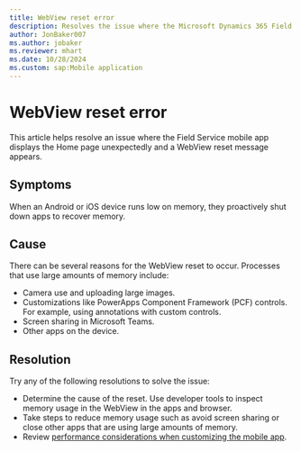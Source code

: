 ```yaml
---
title: WebView reset error
description: Resolves the issue where the Microsoft Dynamics 365 Field Service mobile app shows a WebView reset message.
author: JonBaker007
ms.author: jobaker
ms.reviewer: mhart
ms.date: 10/28/2024
ms.custom: sap:Mobile application
---
```


# WebView reset error

This article helps resolve an issue where the Field Service mobile app displays the Home page unexpectedly and a WebView reset message appears.

## Symptoms

When an Android or iOS device runs low on memory, they proactively shut down apps to recover memory.

## Cause

There can be several reasons for the WebView reset to occur. Processes that use large amounts of memory include:

- Camera use and uploading large images.
- Customizations like PowerApps Component Framework (PCF) controls. For example, using annotations with custom controls.
- Screen sharing in Microsoft Teams.
- Other apps on the device.

## Resolution

Try any of the following resolutions to solve the issue:

- Determine the cause of the reset. Use developer tools to inspect memory usage in the WebView in the apps and browser.
- Take steps to reduce memory usage such as avoid screen sharing or close other apps that are using large amounts of memory.
- Review [performance considerations when customizing the mobile app](/dynamics365/field-service/mobile/improve-mobile-performance).

